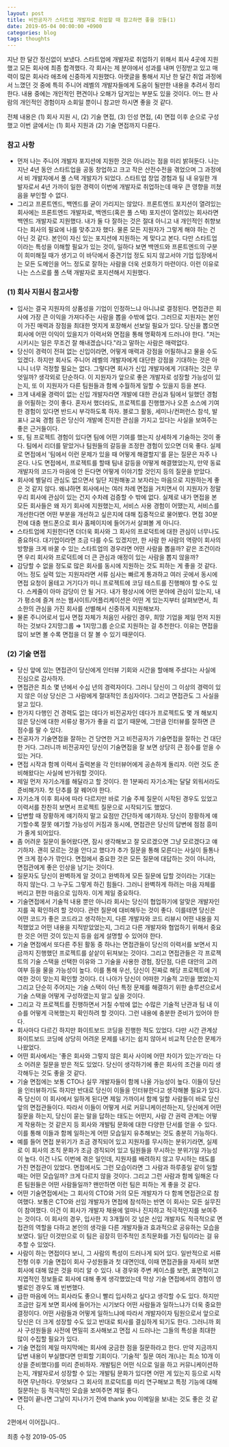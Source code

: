 ```yaml
---
layout: post
title: 비전공자가 스타트업 개발자로 취업할 때 참고하면 좋을 것들(1)
date: 2019-05-04 00:00:00 +0900
categories: blog
tags: thoughts
---
```


지난 한 달간 정신없이 보냈다. 스타트업에 개발자로 취업하기 위해서 회사 4곳에 지원했고 모든 회사에 최종 합격했다. 각 회사는 제 분야에서 성과를 내며 인정받고 있고 매력이 많은 회사라 애초에 신중하게 지원했다. 아랫글을 통해서 지난 한 달간 취업 과정에서 느꼈던 것 중에 특히 주니어 레벨의 개발자들에게 도움이 될만한 내용을 추려서 정리한다. 내용 중에는 개인적인 편견이나 오해가 담겨있는 부분도 있을 것이다. 어느 한 사람의 개인적인 경험이자 소회일 뿐이니 참고만 하시면 좋을 것 같다.

전체 내용은 (1) 회사 지원 시, (2) 기술 면접, (3) 인성 면접, (4) 면접 이후 순으로 구성했고 이번 글에서는 (1) 회사 지원과 (2) 기술 면접까지 다룬다.

### **참고 사항**

- 먼저 나는 주니어 개발자 포지션에 지원한 것은 아니라는 점을 미리 밝혀둔다. 나는 지난 4년 동안 스타트업을 공동 창업하고 크고 작은 산전수전을 겪었으며 그 과정에서 비 개발자에서 풀 스택 개발자가 되었다. 스타트업 창업 경험과 팀 내 유일한 개발자로서 4년 가까이 일한 경력이 이번에 개발자로 취업하는데 매우 큰 영향을 끼쳤음을 부인할 수 없다.
- 그리고 프론트엔드, 백엔드를 굳이 가리지는 않았다. 프론트엔드 포지션이 열려있는 회사에는 프론트엔드 개발자로, 백엔드(혹은 풀 스택) 포지션이 열려있는 회사라면 백엔드 개발자로 지원했다. 내가 둘 다 잘하는 것은 절대 아니고 내 개인적인 취향보다는 회사의 필요에 나를 맞추고자 했다. 물론 모든 지원자가 그렇게 해야 하는 건 아닌 것 같다. 본인이 자신 있는 포지션에 지원하는 게 맞다고 본다. 다만 스타트업이라는 특성을 이해할 필요가 있는 것이, 일하다 보면 백엔드와 프론트엔드의 구분이 희미해질 때가 생기고 이 바닥에서 중견기업 정도 되지 않고서야 기업 입장에서는 모든 도메인을 어느 정도로 잘하는 사람을 더욱 선호하기 마련이다. 이런 이유로 나는 스스로를 풀 스택 개발자로 포지션해서 지원했다.

### **(1) 회사 지원시 참고사항**

- 입사는 결국 지원자의 상품성을 기업이 인정하느냐 아니냐로 결정된다. 면접관은 회사에 가장 큰 이익을 가져다주는 사람을 뽑을 수밖에 없다. 그러므로 지원자는 본인이 가진 매력과 장점을 최대한 멋지게 포장해서 선보일 필요가 있다. 당신을 뽑으면 회사에 어떤 이익이 있을지가 이력서와 면접을 통해 명확하게 드러나야 한다. "저는 시키시는 일은 무조건 잘 해내겠습니다."라고 말하는 사람은 매력없다.
- 당신이 경력이 전혀 없는 신입이라면, 어떻게 매력과 강점을 어필하냐고 물을 수도 있겠다. 하지만 회사도 주니어 레벨의 개발자에게 대단한 강점을 기대하는 것은 아니니 너무 걱정할 필요는 없다. 그렇다면 회사가 신입 개발자에게 기대하는 것은 무엇일까? 생각외로 단순하다. 이 지원자가 앞으로 좋은 개발자로 성장할 가능성이 있는지, 또 이 지원자가 다른 팀원들과 함께 수월하게 일할 수 있을지 등을 본다.
- 크게 내세울 경력이 없는 신입 개발자라면 개발에 대한 관심과 팀에서 일했던 경험을 어필하는 것이 좋다. 혼자서 했더라도, 프로젝트를 진행했거나 오픈 소스에 기여한 경험이 있다면 반드시 부각하도록 하자. 블로그 활동, 세미나/컨퍼런스 참석, 발표나 교육 경험 등은 당신이 개발에 진지한 관심을 가지고 있다는 사실을 보여주는 좋은 근거들이다.
- 또, 팀 프로젝트 경험이 있다면 팀에 어떤 기여를 했는지 상세하게 기술하는 것이 좋다. 팀에서 리더를 맡았거나 팀원들의 갈등을 조정한 경험이 있으면 더욱 좋다. 실제로 면접에서 '팀에서 이런 문제가 있을 때 어떻게 해결할지'를 묻는 질문은 자주 나온다. 나도 면접에서, 프로젝트를 할때 팀내 갈등을 어떻게 해결했었는지, 만약 동료 개발자의 코드가 마음에 안 든다면 어떻게 이야기할 것인지 등의 질문을 받았다.
- 회사에 별달리 관심도 없으면서 일단 지원해놓고 보자라는 마음으로 지원하는게 좋은 것 같지 않다. 왜냐하면 회사에서는 여러 차례 면접을 거치면서 이 지원자가 정말 우리 회사에 관심이 있는 건지 수차례 검증할 수 밖에 없다. 실제로 내가 면접을 본 모든 회사들은 왜 자기 회사에 지원했는지, 서비스 사용 경험이 어땠는지, 서비스를 개선한다면 어떤 부분을 개선하고 싶은지에 대해 집중적으로 물어봤다. 면접 30분전에 대충 핸드폰으로 회사 홈페이지에 들어가서 살펴볼 게 아니다.
- 스타트업에 지원한다면 더더욱 회사와 그 회사의 프로덕트에 대한 관심이 너무나도 중요하다. 대기업이라면 조금 다를 수도 있겠지만, 한 사람 한 사람의 역량이 회사의 방향을 크게 바꿀 수 있는 스타트업의 경우라면 어떤 사람을 뽑을까? 같은 조건이라면 우리 회사와 프로덕트에 더 큰 관심과 애정이 있는 사람을 뽑지 않을까?
- 감당할 수 없을 정도로 많은 회사를 동시에 지원하는 것도 피하는 게 좋을 것 같다. 어느 정도 실력 있는 지원자라면 서류 심사는 빠르게 통과하고 여러 곳에서 동시에 면접 요청이 올테고 거기다가 미니 프로젝트에 코딩 테스트를 진행해야 할 수도 있다. 스케줄이 아마 감당이 안 될 거다. 내가 평상시에 어떤 분야에 관심이 있는지, 내가 평소에 즐겨 쓰는 웹사이트/어플리케이션은 어떤 게 있는지부터 살펴보면서, 최소한의 관심을 가진 회사를 선별해서 신중하게 지원해보자.
- 물론 주니어로서 입사 면접 자체가 처음인 사람인 경우, 희망 기업을 제일 먼저 지원하는 것보다 2지망그룹 ⇒ 1지망그룹 순으로 지원하는 걸 추천한다. 이유는 면접을 많이 보면 볼 수록 면접을 더 잘 볼 수 있기 때문이다.

### **(2) 기술 면접**

- 당신 앞에 있는 면접관이 당신에게 인터뷰 기회와 시간을 할애해 주셨다는 사실에 진심으로 감사하자.
- 면접관은 최소 몇 년에서 수십 년의 경력자이다. 그러니 당신이 그 이상의 경력이 있지 않은 이상 당신은 그 사람에게 절대적인 초심자이다. 그리고 면접관도 그 사실을 알고 있다.
- 한가지 다행인 건 경력도 없는 데다가 비전공자인 데다가 프로젝트도 몇 개 해보지 않은 당신에 대한 서류상 평가가 좋을 리 없기 때문에, 그만큼 인터뷰를 잘하면 큰 점수를 딸 수 있다.
- 전공자가 기술면접을 잘하는 건 당연한 거고 비전공자가 기술면접을 잘하는 건 대단한 거다. 그러니까 비전공자인 당신이 기술면접을 잘 보면 상당히 큰 점수를 얻을 수 있는 거다.
- 면접 시작과 함께 이력서 출력본을 각 인터뷰어에게 공손하게 돌리자. 이런 것도 준비해왔다는 사실에 반가워할 것이다.
- 제일 먼저 자기소개를 해달라고 할 것이다. 한 1분짜리 자기소개는 달달 외워서라도 준비해가자. 첫 단추를 잘 꿰어야 한다.
- 자기소개 이후 회사에 따라 다르지만 바로 기술 주제 질문이 시작된 경우도 있었고 이력서를 찬찬히 보면서 프로젝트 질문으로 시작되기도 했었다.
- 답변할 때 장황하게 얘기하지 말고 요점만 간단하게 얘기하자. 당신이 장황하게 얘기할수록 잘못 얘기할 가능성이 커짐과 동시에, 면접관은 당신의 답변에 점점 흥미가 줄게 되어있다.
- 좀 어려운 질문이 들어왔다면, 잠시 생각해보고 잘 모르겠으면 그냥 모르겠다고 얘기하자. 괜히 모르는 것을 안다고 했다가 추가 질문을 통해 모른다는 사실이 들통나면 크게 점수가 깎인다. 면접에서 중요한 것은 모든 질문에 대답하는 것이 아니라, 면접관에게 좋은 인상을 남기는 것이다.
- 질문자도 당신이 완벽하게 알 것이고 완벽하게 모든 질문에 답할 것이라는 기대는 하지 않는다. 그 누구도 그렇게 하긴 힘들다. 그러니 완벽하게 하려는 마음 자체를 버리고 편한 마음으로 임하자. 이게 제일 중요하다.
- 기술면접에서 기술적 내용 뿐만 아니라 회사는 당신이 협업하기에 알맞은 개발자인지를 꼭 확인하려 할 것이다. 관련 질문에 대비해두는 것이 좋다. 이를테면 당신은 어떤 코드가 좋은 코드라고 생각하는지, 다른 개발자와 코드 리뷰시 어떤 내용을 지적했었고 어떤 내용을 지적받았었는지, 그리고 다른 개발자와 협업하기 위해서 중요한 것은 어떤 것이 있는지 등을 쉽게 설명할 수 있어야 한다.
- 기술 면접에서 또다른 주된 활동 중 하나는 면접관들이 당신의 이력서를 보면서 지금까지 진행했던 프로젝트를 샅샅이 뒤져보는 것이다. 그리고 면접관들은 각 프로젝트의 기술 스택을 선택한 이유와 그 기술을 사용한 경험, 장단점, 다른 대안의 고려 여부 등을 물을 가능성이 높다. 이를 통해 우선, 당신이 진짜로 해당 프로젝트에 기여한 것이 맞는지 확인할 것이다. 더 나아가 당신이 어떠한 기술적 고민을 했었는지 그리고 단순히 주어지는 기술 스택이 아닌 특정 문제를 해결하기 위한 솔루션으로서 기술 스택을 어떻게 구성하였는지 알고 싶을 것이다.
- 그리고 각 프로젝트를 진행하면서 거칠 수밖에 없는 수많은 기술적 난관과 팀 내 이슈를 어떻게 극복했는지 확인하려 할 것이다. 그런 내용에 충분한 준비가 있어야 한다.
- 회사마다 다르긴 하지만 화이트보드 코딩을 진행한 적도 있었다. 다만 시간 관계상 화이트보드 코딩에 상당히 어려운 문제를 내기는 쉽지 않아서 비교적 단순한 문제가 나왔었다.
- 어떤 회사에서는 '좋은 회사와 그렇지 않은 회사 사이에 어떤 차이가 있는가'라는 다소 어려운 질문을 받은 적도 있었다. 당신이 생각하기에 좋은 회사의 조건을 미리 생각해두는 것도 좋을 것 같다.
- 기술 면접에는 보통 CTO나 실무 개발자들이 함께 나올 가능성이 높다. 이들이 당신을 인터뷰하기도 하지만 반대로 당신이 이들을 인터뷰한다고 생각해볼 필요가 있다. 즉 당신이 이 회사에서 일하게 된다면 제일 가까이서 함께 일할 사람들이 바로 당신 앞의 면접관들이다. 따라서 이들이 어떻게 서로 커뮤니케이션하는지, 당신에게 어떤 질문을 하는지, 당신이 묻는 말을 답하는 태도는 어떤지, 사람 간 권력 관계는 어떻게 작용하는 것 같은지 등 회사와 개발팀 문화에 대한 다양한 단서를 얻을 수 있다. 이를 통해 이들과 함께 일하는게 어떤 모습일지 유추해보는 것도 충분히 가능하다.
- 예를 들어 면접 분위기가 조금 경직되어 있고 지원자를 무시하는 분위기라면, 실제로 이 회사의 조직 문화가 조금 경직되어 있고 팀원들을 무시하는 분위기일 가능성이 높다. 이건 나도 이번에 겪은 일인데, 지원자를 배려하지 않고 무시하는 태도를 가진 면접관이 있었다. 면접에서도 그런 모습이라면 그 사람과 하루종일 같이 일할 때는 어떤 모습일까? 크게 다르지 않을 것이다. 그리고 그런 사람과 함께 일해온 다른 팀원들은 어떤 사람들일까? 왠만하면 이런 팀은 피하는 게 좋을 것 같다.
- 어떤 기술면접에서는 그 회사의 CTO와 거의 모든 개발자가 다 함께 면접관으로 참여했다. 보통은 CTO와 선임 개발자가 면접에 참석하는 반면 이 회사는 모든 실무진이 참여했다. 이건 이 회사가 개발자 채용에 얼마나 진지하고 적극적인지를 보여주는 것이다. 이 회사의 경우, 입사한 지 3개월이 갓 넘은 신입 개발자도 적극적으로 면접관의 역할을 다하고 본인의 생각을 다른 개발자들과 효과적으로 공유하는 모습을 보였다. 일단 이것만으로 이 팀은 굉장히 민주적인 조직문화를 가진 팀이라는 걸 유추할 수 있었다.
- 사람이 하는 면접이다 보니, 그 사람의 특성이 드러나게 되어 있다. 일반적으로 서류 전형 이후 기술 면접이 회사 구성원들과 첫 대면인데, 이때 면접관들을 자세히 보면 회사에 대해 많은 것을 미리 알 수 있다. 내 경우와 주변 케이스를 보면, 표면적이고 지엽적인 정보들로 회사에 대해 좋게 생각했었는데 막상 기술 면접에서의 경험이 영 별로인 경우도 꽤 빈번했다.
- 급한 마음에 어느 회사라도 좋으니 빨리 입사하고 싶다고 생각할 수도 있다. 하지만 조금만 길게 보면 회사에 들어가는 시기보다 어떤 사람들과 일하느냐가 더욱 중요한 결정이다. 어떤 사람들과 어떻게 일하느냐에 따라서 개발자이자 팀원으로서 앞으로 당신은 더 크게 성장할 수도 있고 반대로 퇴사를 결심하게 되기도 한다. 그러니까 회사 구성원들을 사전에 면밀히 조사해보고 면접 시 드러나는 그들의 특성을 최대한 많이 수집할 필요가 있다.
- 기술 면접의 제일 마지막에는 회사에 궁금한 점을 질문하라고 한다. 만약 지금까지 답변 내용이 부실했다면 만회할 기회이다. '기술적' 질문 여러 개(나는 최소 10개 이상을 준비했다)를 미리 준비하자. 개발팀은 어떤 식으로 일을 하고 커뮤니케이션하는지, 개발자로서 성장할 수 있는 개발팀 문화가 있다면 어떤 게 있는지 등으로 시작하면 무난하다. 무엇보다 그 회사의 프로덕트를 미리 연구해보고 특정 기능에 대해 질문하는 등 적극적인 모습을 보여주면 제일 좋다.
- 면접이 끝나면 그날이 지나가기 전에 thank you 이메일을 보내는 것도 좋은 것 같다.


2편에서 이어집니다..

최종 수정 2019-05-05